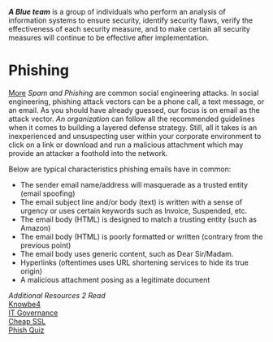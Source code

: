 ***A Blue team*** is a group of individuals who perform an analysis of information systems to ensure security, identify security flaws, verify the effectiveness of each security measure, and to make certain all security measures will continue to be effective after implementation.

# Phishing
[More](Phishing) *Spam and Phishing* are common social engineering attacks. In social engineering, phishing attack vectors can be a phone call, a text message, or an email. As you should have already guessed, our focus is on email as the attack vector.
*An organization* can follow all the recommended guidelines when it comes to building a layered defense strategy. Still, all it takes is an inexperienced and unsuspecting user within your corporate environment to click on a link or download and run a malicious attachment which may provide an attacker a foothold into the network.

Below are typical characteristics phishing emails have in common:
* The sender email name/address will masquerade as a trusted entity (email spoofing)
* The email subject line and/or body (text) is written with a sense of urgency or uses certain keywords such as Invoice, Suspended, etc.
* The email body (HTML) is designed to match a trusting entity (such as Amazon)
* The email body (HTML) is poorly formatted or written (contrary from the previous point)
* The email body uses generic content, such as Dear Sir/Madam.
* Hyperlinks (oftentimes uses URL shortening services to hide its true origin)
* A malicious attachment posing as a legitimate document

*Additional Resources 2 Read*  
[Knowbe4](https://www.knowbe4.com/phishing)  
[IT Governance](https://www.itgovernance.co.uk/blog/5-ways-to-detect-a-phishing-email)  
[Cheap SSL](https://cheapsslsecurity.com/blog/10-phishing-email-examples-you-need-to-see/)  
[Phish Quiz](https://phishingquiz.withgoogle.com)
